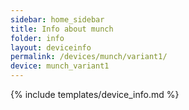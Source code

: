 ```yaml
---
sidebar: home_sidebar
title: Info about munch
folder: info
layout: deviceinfo
permalink: /devices/munch/variant1/
device: munch_variant1
---
```

{% include templates/device_info.md %}
